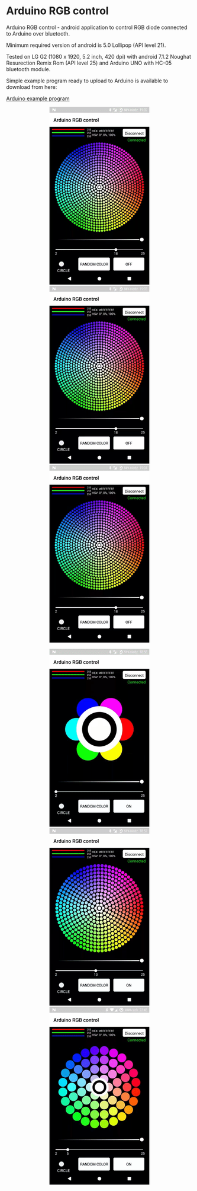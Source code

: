 # Arduino RGB control
Arduino RGB control - android application to control RGB diode connected to Arduino over bluetooth. 

Minimum required version of android is 5.0 Lollipop (API level 21).
<p>Tested on LG G2 (1080 x 1920, 5.2 inch, 420 dpi) with android 7.1.2 Noughat Resurection Remix Rom (API level 25) and Arduino UNO with HC-05 bluetooth module.</br>

<p>Simple example program ready to upload to Arduino is available to download from here:</br>

[Arduino example program](https://github.com/divid3d/ArduinoRGBcontrol/blob/master/AduinoRGBcontrol.ino)

<p align="center">
<img src="https://github.com/divid3d/ArduinoRGBcontrol/blob/master/select-gif.gif?raw=true"/>
<img src="https://github.com/divid3d/ArduinoRGBcontrol/blob/master/random-gif.gif?raw=true"/>
<img src="https://github.com/divid3d/ArduinoRGBcontrol/blob/master/lightness-gif.gif?raw=true"/>
</p>


<p align="center">
<img src="https://github.com/divid3d/ArduinoRGBcontrol/blob/master/density-gif.gif?raw=true"/>
<img src="https://github.com/divid3d/ArduinoRGBcontrol/blob/master/render-mode-gif.gif?raw=true"/>
<img src="https://github.com/divid3d/ArduinoRGBcontrol/blob/master/app-gif.gif?raw=true"/>
</p>



